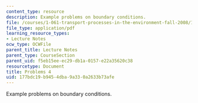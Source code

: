 ```yaml
---
content_type: resource
description: Example problems on boundary conditions.
file: /courses/1-061-transport-processes-in-the-environment-fall-2008/177bdc19b9454dba9a330a2633b73afe_problems4.pdf
file_type: application/pdf
learning_resource_types:
- Lecture Notes
ocw_type: OCWFile
parent_title: Lecture Notes
parent_type: CourseSection
parent_uid: f5eb15ee-ec29-db1a-0157-e22a35620c38
resourcetype: Document
title: Problems 4
uid: 177bdc19-b945-4dba-9a33-0a2633b73afe
---
```

Example problems on boundary conditions.


